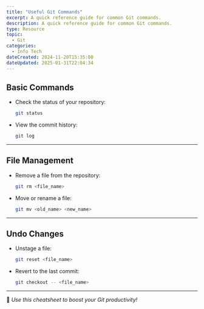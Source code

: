 ```yaml
---
title: "Useful Git Commands"
excerpt: A quick reference guide for common Git commands.
description: A quick reference guide for common Git commands.
type: Resource
topic:
  - Git
categories:
  - Info Tech
dateCreated: 2024-11-20T15:35:00
dateUpdated: 2025-01-31T22:04:34
---
```


## **Basic Commands**
- Check the status of your repository:
  ```bash
  git status
  ```
- View the commit history:
  ```bash
  git log
  ```

---

## **File Management**
- Remove a file from the repository:
  ```bash
  git rm <file_name>
  ```
- Move or rename a file:
  ```bash
  git mv <old_name> <new_name>
  ```

---

## **Undo Changes**
- Unstage a file:
  ```bash
  git reset <file_name>
  ```
- Revert to the last commit:
  ```bash
  git checkout -- <file_name>
  ```

---

🎉 *Use this cheatsheet to boost your Git productivity!*